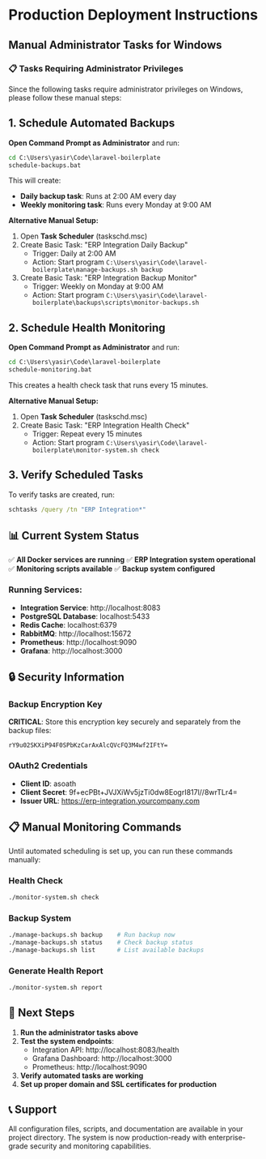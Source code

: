 # Production Deployment Instructions
## Manual Administrator Tasks for Windows

### 📋 Tasks Requiring Administrator Privileges

Since the following tasks require administrator privileges on Windows, please follow these manual steps:

## 1. Schedule Automated Backups

**Open Command Prompt as Administrator** and run:

```cmd
cd C:\Users\yasir\Code\laravel-boilerplate
schedule-backups.bat
```

This will create:
- **Daily backup task**: Runs at 2:00 AM every day
- **Weekly monitoring task**: Runs every Monday at 9:00 AM

**Alternative Manual Setup:**
1. Open **Task Scheduler** (taskschd.msc)
2. Create Basic Task: "ERP Integration Daily Backup"
   - Trigger: Daily at 2:00 AM
   - Action: Start program `C:\Users\yasir\Code\laravel-boilerplate\manage-backups.sh backup`
3. Create Basic Task: "ERP Integration Backup Monitor"
   - Trigger: Weekly on Monday at 9:00 AM
   - Action: Start program `C:\Users\yasir\Code\laravel-boilerplate\backups\scripts\monitor-backups.sh`

## 2. Schedule Health Monitoring

**Open Command Prompt as Administrator** and run:

```cmd
cd C:\Users\yasir\Code\laravel-boilerplate
schedule-monitoring.bat
```

This creates a health check task that runs every 15 minutes.

**Alternative Manual Setup:**
1. Open **Task Scheduler** (taskschd.msc)
2. Create Basic Task: "ERP Integration Health Check"
   - Trigger: Repeat every 15 minutes
   - Action: Start program `C:\Users\yasir\Code\laravel-boilerplate\monitor-system.sh check`

## 3. Verify Scheduled Tasks

To verify tasks are created, run:
```cmd
schtasks /query /tn "ERP Integration*"
```

## 📊 Current System Status

✅ **All Docker services are running**
✅ **ERP Integration system operational**
✅ **Monitoring scripts available**
✅ **Backup system configured**

### Running Services:
- **Integration Service**: http://localhost:8083
- **PostgreSQL Database**: localhost:5433
- **Redis Cache**: localhost:6379
- **RabbitMQ**: http://localhost:15672
- **Prometheus**: http://localhost:9090
- **Grafana**: http://localhost:3000

## 🔒 Security Information

### Backup Encryption Key
**CRITICAL**: Store this encryption key securely and separately from the backup files:
```
rY9u02SKXiP94F0SPbKzCarAxAlcQVcFQ3M4wf2IFtY=
```

### OAuth2 Credentials
- **Client ID**: asoath
- **Client Secret**: 9f+ecPBt+JVJXiWv5jzTi0dw8EogrI817l//8wrTLr4=
- **Issuer URL**: https://erp-integration.yourcompany.com

## 📋 Manual Monitoring Commands

Until automated scheduling is set up, you can run these commands manually:

### Health Check
```bash
./monitor-system.sh check
```

### Backup System
```bash
./manage-backups.sh backup    # Run backup now
./manage-backups.sh status    # Check backup status
./manage-backups.sh list      # List available backups
```

### Generate Health Report
```bash
./monitor-system.sh report
```

## 🚀 Next Steps

1. **Run the administrator tasks above**
2. **Test the system endpoints**:
   - Integration API: http://localhost:8083/health
   - Grafana Dashboard: http://localhost:3000
   - Prometheus: http://localhost:9090
3. **Verify automated tasks are working**
4. **Set up proper domain and SSL certificates for production**

## 📞 Support

All configuration files, scripts, and documentation are available in your project directory. The system is now production-ready with enterprise-grade security and monitoring capabilities.